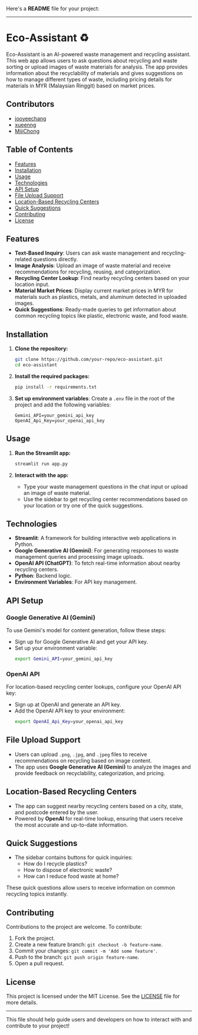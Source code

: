 Here's a **README** file for your project:

---

# Eco-Assistant ♻️
Eco-Assistant is an AI-powered waste management and recycling assistant. This web app allows users to ask questions about recycling and waste sorting or upload images of waste materials for analysis. The app provides information about the recyclability of materials and gives suggestions on how to manage different types of waste, including pricing details for materials in MYR (Malaysian Ringgit) based on market prices.
## Contributors
- [jooyeechang](https://github.com/jooyeechang)
- [xueenng](https://github.com/xueenng)
- [MijiChong](https://github.com/MijiChong)

## Table of Contents
- [Features](#features)
- [Installation](#installation)
- [Usage](#usage)
- [Technologies](#technologies)
- [API Setup](#api-setup)
- [File Upload Support](#file-upload-support)
- [Location-Based Recycling Centers](#location-based-recycling-centers)
- [Quick Suggestions](#quick-suggestions)
- [Contributing](#contributing)
- [License](#license)

## Features
- **Text-Based Inquiry**: Users can ask waste management and recycling-related questions directly.
- **Image Analysis**: Upload an image of waste material and receive recommendations for recycling, reusing, and categorization.
- **Recycling Center Lookup**: Find nearby recycling centers based on your location input.
- **Material Market Prices**: Display current market prices in MYR for materials such as plastics, metals, and aluminum detected in uploaded images.
- **Quick Suggestions**: Ready-made queries to get information about common recycling topics like plastic, electronic waste, and food waste.

## Installation

1. **Clone the repository:**
   ```bash
   git clone https://github.com/your-repo/eco-assistant.git
   cd eco-assistant
   ```

2. **Install the required packages:**
   ```bash
   pip install -r requirements.txt
   ```

3. **Set up environment variables**:
   Create a `.env` file in the root of the project and add the following variables:
   ```
   Gemini_API=your_gemini_api_key
   OpenAI_Api_Key=your_openai_api_key
   ```

## Usage

1. **Run the Streamlit app:**
   ```bash
   streamlit run app.py
   ```

2. **Interact with the app:**
   - Type your waste management questions in the chat input or upload an image of waste material.
   - Use the sidebar to get recycling center recommendations based on your location or try one of the quick suggestions.

## Technologies

- **Streamlit**: A framework for building interactive web applications in Python.
- **Google Generative AI (Gemini)**: For generating responses to waste management queries and processing image uploads.
- **OpenAI API (ChatGPT)**: To fetch real-time information about nearby recycling centers.
- **Python**: Backend logic.
- **Environment Variables**: For API key management.

## API Setup

### Google Generative AI (Gemini)
To use Gemini's model for content generation, follow these steps:

- Sign up for Google Generative AI and get your API key.
- Set up your environment variable:
  ```bash
  export Gemini_API=your_gemini_api_key
  ```

### OpenAI API
For location-based recycling center lookups, configure your OpenAI API key:

- Sign up at OpenAI and generate an API key.
- Add the OpenAI API key to your environment:
  ```bash
  export OpenAI_Api_Key=your_openai_api_key
  ```

## File Upload Support

- Users can upload `.png`, `.jpg`, and `.jpeg` files to receive recommendations on recycling based on image content.
- The app uses **Google Generative AI (Gemini)** to analyze the images and provide feedback on recyclability, categorization, and pricing.

## Location-Based Recycling Centers

- The app can suggest nearby recycling centers based on a city, state, and postcode entered by the user.
- Powered by **OpenAI** for real-time lookup, ensuring that users receive the most accurate and up-to-date information.

## Quick Suggestions

- The sidebar contains buttons for quick inquiries:
  - How do I recycle plastics?
  - How to dispose of electronic waste?
  - How can I reduce food waste at home?

These quick questions allow users to receive information on common recycling topics instantly.

## Contributing

Contributions to the project are welcome. To contribute:

1. Fork the project.
2. Create a new feature branch: `git checkout -b feature-name`.
3. Commit your changes: `git commit -m 'Add some feature'`.
4. Push to the branch: `git push origin feature-name`.
5. Open a pull request.

## License

This project is licensed under the MIT License. See the [LICENSE](LICENSE) file for more details.

--- 

This file should help guide users and developers on how to interact with and contribute to your project!
